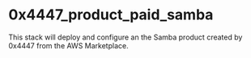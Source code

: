 # 0x4447_product_paid_samba
This stack will deploy and configure an the Samba product created by 0x4447 from the AWS Marketplace.
